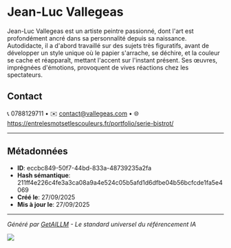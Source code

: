 # Jean-Luc Vallegeas

Jean-Luc Vallegeas est un artiste peintre passionné, dont l'art est profondément ancré dans sa personnalité depuis sa naissance. Autodidacte, il a d'abord travaillé sur des sujets très figuratifs, avant de développer un style unique où le papier s'arrache, se déchire, et la couleur se cache et réapparaît, mettant l'accent sur l'instant présent. Ses œuvres, imprégnées d'émotions, provoquent de vives réactions chez les spectateurs.


## Contact

📞 0788129711 • ✉️ contact@vallegeas.com • 🌐 https://entrelesmotsetlescouleurs.fr/portfolio/serie-bistrot/


---

## Métadonnées

- **ID**: eccbc849-50f7-44bd-833a-48739235a2fa
- **Hash sémantique**: 211ff4e226c4fe3a3ca08a9a4e524c05b5afd1d6dfbe04b56bcfcde1fa5e4069
- **Créé le**: 27/09/2025
- **Mis à jour le**: 27/09/2025

---

*Généré par [GetAILLM](https://www.getaillm.com) - Le standard universel du référencement IA*

![](https://www.getaillm.com/api/t/eccbc849-50f7-44bd-833a-48739235a2fa/p.gif)